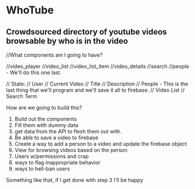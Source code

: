 # WhoTube
## Crowdsourced directory of youtube videos browsable by who is in the video

//What components am I going to have?

//video_player
//video_list
//video_list_item
//video_details
//search
//people - We'll do this one last.

// State:
// User
// Current Video
  // Title
  // Description
  // People - This is the last thing that we'll program and we'll save it all to firebase.
// Video List
// Search Term

How are we going to build this?

1) Build out the components
2) Fill them with dummy data
3) get data from the API to flesh them out with.
4) Be able to save a video to firebase
5) Create a way to add a person to a video and update the firebase object
6) View for browsing videos based on the person
7) Users w/permissions and crap
8) ways to flag inappropriate behavior
9) ways to hell-ban users

Something like that, if I get done with step 3 I'll be happy
